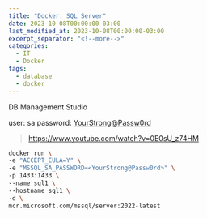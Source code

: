 ```yaml
---
title: "Docker: SQL Server"
date: 2023-10-08T00:00:00-03:00
last_modified_at: 2023-10-08T00:00:00-03:00
excerpt_separator: "<!--more-->"
categories:
  - IT
  - Docker
tags:
  - database
  - docker
---
```


DB Management Studio

user: sa
password: <YourStrong@Passw0rd>

> https://www.youtube.com/watch?v=0E0sU_z74HM

```bash
docker run \
-e "ACCEPT_EULA=Y" \
-e "MSSQL_SA_PASSWORD=<YourStrong@Passw0rd>" \
-p 1433:1433 \
--name sql1 \
--hostname sql1 \
-d \
mcr.microsoft.com/mssql/server:2022-latest
```

